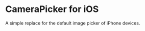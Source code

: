 CameraPicker for iOS
====================

A simple replace for the default image picker of iPhone devices.
